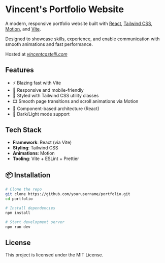 # Vincent's Portfolio Website

A modern, responsive portfolio website built with [React](https://reactjs.org/), [Tailwind CSS](https://tailwindcss.com/), [Motion](https://www.framer.com/motion/), and [Vite](https://vitejs.dev/).

Designed to showcase skills, experience, and enable communication with smooth animations and fast performance.

Hosted at _[vincentcastelli.com](https://vincentcastelli.com)_

## Features

- ⚡ Blazing fast with Vite
- 📱 Responsive and mobile-friendly
- 🎨 Styled with Tailwind CSS utility classes
- 🎞️ Smooth page transitions and scroll animations via Motion
- 🧩 Component-based architecture (React)
- 🌙 Dark/Light mode support

## Tech Stack

- **Framework**: React (via Vite)
- **Styling**: Tailwind CSS
- **Animations**: Motion
- **Tooling**: Vite + ESLint + Prettier

## 📦 Installation

```bash
# Clone the repo
git clone https://github.com/yourusername/portfolio.git
cd portfolio

# Install dependencies
npm install

# Start development server
npm run dev
```

## License

This project is licensed under the MIT License.
